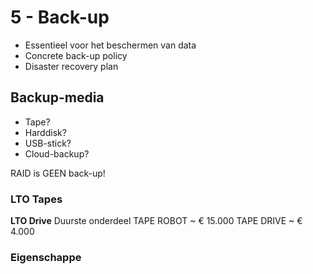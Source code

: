 # 5 - Back-up
- Essentieel voor het beschermen van data
- Concrete back-up policy
- Disaster recovery plan

## Backup-media
- Tape?
- Harddisk?
- USB-stick?
- Cloud-backup?

RAID is GEEN back-up!

### LTO Tapes
**LTO Drive**
Duurste onderdeel
TAPE ROBOT ~ € 15.000
TAPE DRIVE ~ € 4.000

### Eigenschappe 
<!--stackedit_data:
eyJoaXN0b3J5IjpbLTEzMDAyMTQyMywtOTEwODMyMTc3LDczNT
E3Mjc4NSwtMTE0OTk2MTg0MCwtMjkxNzAwNTA4XX0=
-->